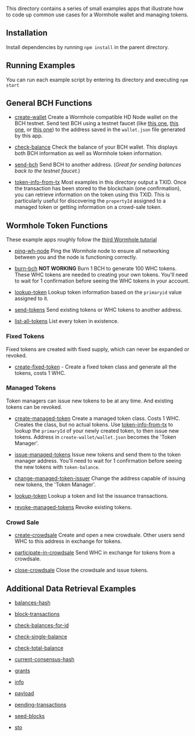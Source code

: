 This directory contains a series of small examples apps that illustrate how
to code up common use cases for a Wormhole wallet and managing tokens.

## Installation

Install dependencies by running `npm install` in the parent directory.

## Running Examples

You can run each example script by entering its directory and executing `npm start`

## General BCH Functions

- [create-wallet](create-wallet) Create a Wormhole compatible HD Node wallet on
  the BCH testnet. Send test BCH using a testnet faucet (like
  [this one](https://testnet.manu.backend.hamburg/bitcoin-cash-faucet),
  [this one](http://www.wormhole.cash/test/), or
  [this one](https://coinfaucet.eu/en/bch-testnet/))
  to the address saved in the `wallet.json` file generated by this app.

- [check-balance](check-balance) Check the balance of your BCH wallet. This
  displays both BCH information as well as Wormhole token information.

- [send-bch](send-bch) Send BCH to another address. (*Great for sending balances
  back to the testnet faucet.*)

- [token-info-from-tx](data-retrieval/token-info-from-tx) Most examples in this
  directory output a TXID. Once the transaction has been stored to the blockchain
  (one confirmation), you can retrieve information on the token using this TXID.
  This is particularly useful for discovering the `propertyId` assigned to a managed
  token or getting information on a crowd-sale token.

## Wormhole Token Functions

These example apps roughly follow the
[third Wormhole tutorial](https://developer.bitcoin.com/tutorials/wormhole-3-tokens.html)

- [ping-wh-node](ping-wh-node) Ping the Wormhole node to ensure all networking
  between you and the node is functioning correctly.

- [burn-bch](burn-bch) **NOT WORKING**
  Burn 1 BCH to generate 100 WHC tokens. These WHC tokens
  are needed to creating your own tokens. You'll need to wait for 1 confirmation
  before seeing the WHC tokens in your account.

- [lookup-token](lookup-token) Lookup token information based on the `primaryid`
  value assigned to it.

- [send-tokens](send-tokens) Send existing tokens or WHC tokens to another address.

- [list-all-tokens](list-all-tokens) List every token in existence.

### Fixed Tokens

Fixed tokens are created with fixed supply, which can never be expanded or revoked.

- [create-fixed-token](create-fixed-token) - Create a fixed token class and generate
all the tokens, costs 1 WHC.

### Managed Tokens

Token managers can issue new tokens to be at any time. And existing tokens can
be revoked.

- [create-managed-token](create-managed-token) Create a managed token class.
  Costs 1 WHC. Creates the class, but no actual tokens. Use
  [token-info-from-tx](data-retrieval/token-info-from-tx) to lookup the
  `primaryId` of your newly created token, to then issue new tokens. Address
  in `create-wallet/wallet.json` becomes the 'Token Manager'.

- [issue-managed-tokens](issue-managed-tokens) Issue new tokens and send them
  to the token manager address. You'll need to wait for 1 confirmation
  before seeing the new tokens with `token-balance`.

- [change-managed-token-issuer](change-managed-token-issuer) Change the address
  capable of issuing new tokens, the 'Token Manager'.

- [lookup-token](data-retrieval/lookup-token) Lookup a token and list the
  issuance transactions.

- [revoke-managed-tokens](revoke-managed-tokens) Revoke existing tokens.


### Crowd Sale

- [create-crowdsale](create-crowdsale) Create and open a new crowdsale. Other
  users send WHC to this address in exchange for tokens.

- [participate-in-crowdsale](participate-in-crowdsale) Send WHC in exchange for
  tokens from a crowdsale.

- [close-crowdsale](close-crowdsale) Close the crowdsale and issue tokens.

## Additional Data Retrieval Examples

- [balances-hash](data-retrieval/balances-hash)

- [block-transactions](data-retrieval/block-transactions)

- [check-balances-for-id](data-retrieval/check-balances-for-id)

- [check-single-balance](data-retrieval/check-single-balance)

- [check-total-balance](data-retrieval/check-total-balance)

- [current-consensus-hash](data-retrieval/current-consensus-hash)

- [grants](data-retrieval/grants)

- [info](data-retrieval/info)

- [payload](data-retrieval/payload)

- [pending-transactions](data-retrieval/pending-transactions)

- [seed-blocks](data-retrieval/seed-blocks)

- [sto](data-retrieval/sto)
